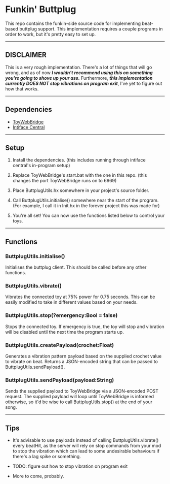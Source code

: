 # Funkin' Buttplug

This repo contains the funkin-side source code for implementing beat-based buttplug support.
This implementation requires a couple programs in order to work, but it's pretty easy to set up.

***

## DISCLAIMER

This is a very rough implementation. There's a lot of things that will go wrong, and as of now ***I wouldn't recommend using this on something you're going to shove up your ass.***
Furthermore, ***this implementation currently DOES NOT stop vibrations on program exit***, I've yet to figure out how that works.


***

## Dependencies

* [ToyWebBridge](https://github.com/kyrahabattoir/ToyWebBridge)
* [Intiface Central](https://intiface.com/central/)

***

## Setup

1. Install the dependencies. (this includes running through intiface central's in-program setup)

2. Replace ToyWebBridge's start.bat with the one in this repo. (this changes the port ToyWebBridge runs on to 6969)

3. Place ButtplugUtils.hx somewhere in your project's source folder.

4. Call ButtplugUtils.initialise() somewhere near the start of the program. (For example, I call it in Init.hx in the forever project this was made for)

5. You're all set! You can now use the functions listed below to control your toys.

***

## Functions

### ButtplugUtils.initialise()

Initialises the buttplug client. This should be called before any other functions.

### ButtplugUtils.vibrate()

Vibrates the connected toy at 75% power for 0.75 seconds. This can be easily modified to take in different values based on your needs.

### ButtplugUtils.stop(?emergency:Bool = false)

Stops the connected toy. If emergency is true, the toy will stop and vibration will be disabled until the next time the program starts up.

### ButtplugUtils.createPayload(crochet:Float)

Generates a vibration pattern payload based on the supplied crochet value to vibrate on beat.
Returns a JSON-encoded string that can be passed to ButtplugUtils.sendPayload().

### ButtplugUtils.sendPayload(payload:String)

Sends the supplied payload to ToyWebBridge via a JSON-encoded POST request.
The supplied payload will loop until ToyWebBridge is informed otherwise, so it'd be wise to call ButtplugUtils.stop() at the end of your song.

***

## Tips

* It's advisable to use payloads instead of calling ButtplugUtils.vibrate() every beatHit, as the server will rely on stop commands from your mod to stop the vibration 
which can lead to some undesirable behaviours if there's a lag spike or something.

* TODO: figure out how to stop vibration on program exit

* More to come, probably.